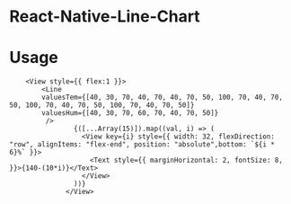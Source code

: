 # React-Native-Line-Chart


# Usage 

        <View style={{ flex:1 }}>
            <Line 
            valuesTem={[40, 30, 70, 40, 70, 40, 70, 50, 100, 70, 40, 70, 50, 100, 70, 40, 70, 50, 100, 70, 40, 70, 50]}
            valuesHum={[40, 30, 70, 60, 70, 40, 70, 50]}
             />
                    {([...Array(15)]).map((val, i) => (
                      <View key={i} style={{ width: 32, flexDirection: "row", alignItems: "flex-end", position: "absolute",bottom: `${i * 6}%` }}>
                        <Text style={{ marginHorizontal: 2, fontSize: 8, }}>{140-(10*i)}</Text>
                      </View>
                    ))}
                  </View>

